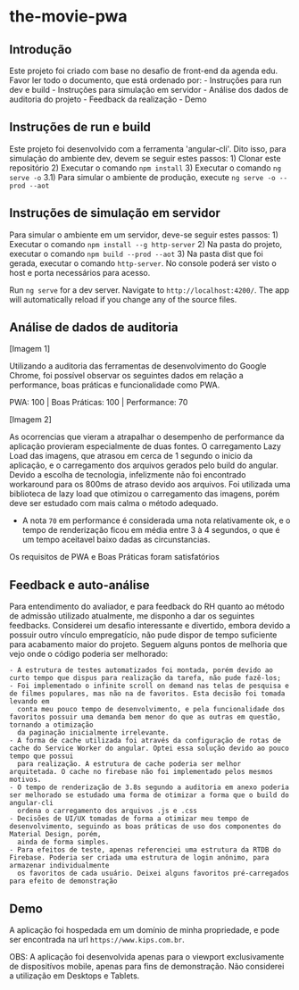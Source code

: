 # the-movie-pwa

## Introdução

Este projeto foi criado com base no desafio de front-end da agenda edu. Favor ler todo o documento, que está ordenado por:
    - Instruções para run dev e build
    - Instruções para simulação em servidor
    - Análise dos dados de auditoria do projeto
    - Feedback da realização
    - Demo

## Instruções de run e build

Este projeto foi desenvolvido com a ferramenta 'angular-cli'. Dito isso, para simulação do ambiente dev, devem se seguir estes passos:
    1) Clonar este repositório
    2) Executar o comando `npm install`
    3) Executar o comando `ng serve -o`
    3.1) Para simular o ambiente de produção, execute `ng serve -o --prod --aot`

## Instruções de simulação em servidor

Para simular o ambiente em um servidor, deve-se seguir estes passos:
    1) Executar o comando `npm install --g http-server`
    2) Na pasta do projeto, executar o comando `npm build --prod --aot`
    3) Na pasta dist que foi gerada, executar o comando `http-server`. No console poderá ser visto o host e porta necessários para acesso.

Run `ng serve` for a dev server. Navigate to `http://localhost:4200/`. The app will automatically reload if you change any of the source files.

## Análise de dados de auditoria

[Imagem 1]

Utilizando a auditoria das ferramentas de desenvolvimento do Google Chrome, foi possível observar os seguintes dados em relação a performance, boas práticas e
funcionalidade como PWA.

PWA: 100 | Boas Práticas: 100 | Performance: 70

[Imagem 2]

As ocorrencias que vieram a atrapalhar o desempenho de performance da aplicação provieram especialmente de duas fontes. O carregamento Lazy Load das imagens, que atrasou
em cerca de 1 segundo o inicio da aplicação, e o carregamento dos arquivos gerados pelo build do angular. Devido a escolha de tecnologia, infelizmente não foi encontrado
workaround para os 800ms de atraso devido aos arquivos. Foi utilizada uma biblioteca de lazy load que otimizou o carregamento das imagens, porém deve ser estudado com 
mais calma o método adequado.

- A nota `70` em performance é considerada uma nota relativamente ok, e o tempo de renderização ficou em média entre 3 à 4 segundos, o que é um tempo aceitavel baixo
dadas as circunstancias.

Os requisitos de PWA e Boas Práticas foram satisfatórios

## Feedback e auto-análise

Para entendimento do avaliador, e para feedback do RH quanto ao método de admissão utilizado atualmente, me disponho a dar os seguintes feedbacks. Considerei um desafio interessante e divertido, embora devido a possuir outro vínculo empregatício, não pude dispor de tempo suficiente para acabamento maior do projeto. Seguem alguns pontos
de melhoria que vejo onde o código poderia ser melhorado:
    
    - A estrutura de testes automatizados foi montada, porém devido ao curto tempo que dispus para realização da tarefa, não pude fazê-los;
    - Foi implementado o infinite scroll on demand nas telas de pesquisa e de filmes populares, mas não na de favoritos. Esta decisão foi tomada levando em
      conta meu pouco tempo de desenvolvimento, e pela funcionalidade dos favoritos possuir uma demanda bem menor do que as outras em questão, tornando a otimização
      da paginação inicialmente irrelevante.
    - A forma de cache utilizada foi através da configuração de rotas de cache do Service Worker do angular. Optei essa solução devido ao pouco tempo que possui
      para realização. A estrutura de cache poderia ser melhor arquitetada. O cache no firebase não foi implementado pelos mesmos motivos.
    - O tempo de renderização de 3.8s segundo a auditoria em anexo poderia ser melhorado se estudado uma forma de otimizar a forma que o build do angular-cli
      ordena o carregamento dos arquivos .js e .css
    - Decisões de UI/UX tomadas de forma a otimizar meu tempo de desenvolvimento, seguindo as boas práticas de uso dos componentes do Material Design, porém,
      ainda de forma simples.
    - Para efeitos de teste, apenas referenciei uma estrutura da RTDB do Firebase. Poderia ser criada uma estrutura de login anônimo, para armazenar individualmente
      os favoritos de cada usuário. Deixei alguns favoritos pré-carregados para efeito de demonstração

## Demo

A aplicação foi hospedada em um domínio de minha propriedade, e pode ser encontrada na url `https://www.kips.com.br`. 

OBS: A aplicação foi desenvolvida apenas para o viewport exclusivamente de dispositívos mobile, apenas para fins de demonstração. Não considerei a utilização em Desktops e Tablets.
